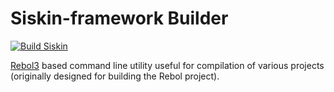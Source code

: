 # Siskin-framework Builder

[![Build Siskin](https://github.com/Siskin-framework/Builder/actions/workflows/siskin.yml/badge.svg)](https://github.com/Siskin-framework/Builder/actions/workflows/siskin.yml)

[Rebol3](https://github.com/Siskin-framework/Rebol) based command line utility useful for compilation of various projects (originally designed for building the Rebol project).

